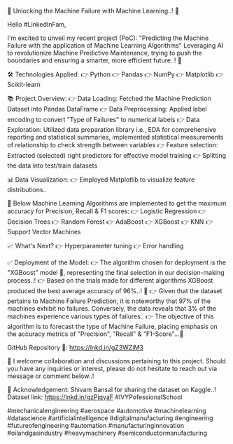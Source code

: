 🚀 Unlocking the Machine Failure with Machine Learning..! 🚀

Hello #LinkedInFam,

I'm excited to unveil my recent project (PoC): "Predicting
the Machine Failure with the application of Machine Learning Algorithms"
Leveraging AI to revolutionize Machine Predictive Maintenance, trying to push the boundaries and ensuring a smarter, more efficient future..! 🚀

🛠️ Technologies Applied:
👉 Python
👉 Pandas
👉 NumPy
👉 Matplotlib
👉 Scikit-learn

📚 Project Overview:
👉 Data Loading: Fetched the Machine Prediction Dataset into Pandas DataFrame
👉 Data Preprocessing: Applied label encoding to convert "Type of Failures" to numerical labels
👉 Data Exploration: Utilized data preparation library i.e., EDA for comprehensive reporting and statistical summaries, implemented statistical measurements of relationship to check strength between variables
👉 Feature selection: Extracted (selected) right predictors for effective model training
👉 Splitting the data into test/train datasets

📊 Data Visualization:
👉 Employed Matplotlib to visualize feature distributions..

🤖 Below Machine Learning Algorithms are implemented to get the maximum accuracy for Precision, Recall & F1 scores:
👉 Logistic Regression
👉 Decision Trees
👉 Random Forest
👉 AdaBoost
👉 XGBoost
👉 KNN
👉 Support Vector Machines

📈 What's Next?
👉 Hyperparameter tuning
👉 Error handling

✅ Deployment of the Model:
👉 The algorithm chosen for deployment is the "XGBoost" model 🎯, representing the final selection in our decision-making process..!
👉 Based on the trials made for different algorithms XGBoost produced the best average accuracy of 96%..! 🚀
👉 Given that the dataset pertains to Machine Failure Prediction, it is noteworthy that 97% of the machines exhibit no failures. Conversely, the data reveals that 3% of the machines experience various types of failures..
👉 The objective of this algorithm is to forecast the type of Machine Failure, placing emphasis on the accuracy metrics of "Precision", "Recall" & "F1-Score"...💯

GitHub Repository 🔗:
https://lnkd.in/gZ3WZiM3

🤝 I welcome collaboration and discussions pertaining to this project. Should you have any inquiries or interest, please do not hesitate to reach out via message or comment below..!

🤝 Acknowledgement:
Shivam Bansal for sharing the dataset on Kaggle..!
Dataset link: https://lnkd.in/gzPjqyaF
#IVYPofessionalSchool

#mechanicalengineering #aerospace #automotive #machinelearning #datascience #artificialintelligence #digitalmanufacturing #engineering #futureofengineering #automation #manufacturinginnovation #oilandgasindustry #heavymachinery #semiconductormanufacturing
